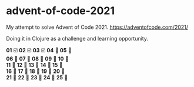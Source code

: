 # advent-of-code-2021
My attempt to solve Advent of Code 2021. https://adventofcode.com/2021/

Doing it in Clojure as a challenge and learning opportunity.

**01**  ☑️
**02**  ☑️
**03**  ☑️
**04**  🔲
**05**  🔲 <br>
**06**  🔲
**07**  🔲
**08**  🔲
**09**  🔲
**10**  🔲 <br>
**11**  🔲
**12**  🔲
**13**  🔲
**14**  🔲
**15**  🔲 <br>
**16**  🔲
**17**  🔲
**18**  🔲
**19**  🔲
**20**  🔲 <br>
**21**  🔲
**22**  🔲
**23**  🔲
**24**  🔲
**25**  🔲
